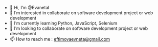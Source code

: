 - 👋 Hi, I’m @EvanetaI
- 👀 I’m interested in collaborate on software development project or web development
- 🌱 I’m currently learning Python, JavaScript, Selenium
- 💞️ I’m looking to collaborate on software development project or web development
- 📫 How to reach me : eftimovaevneta@gmail.com

<!---
EvanetaI/EvanetaI is a ✨ special ✨ repository because its `README.md` (this file) appears on your GitHub profile.
You can click the Preview link to take a look at your changes.
--->
